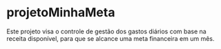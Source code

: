 # projetoMinhaMeta
Este projeto visa o controle de gestão dos gastos diários com base na receita disponível, para que se alcance uma meta financeira em um mês.
